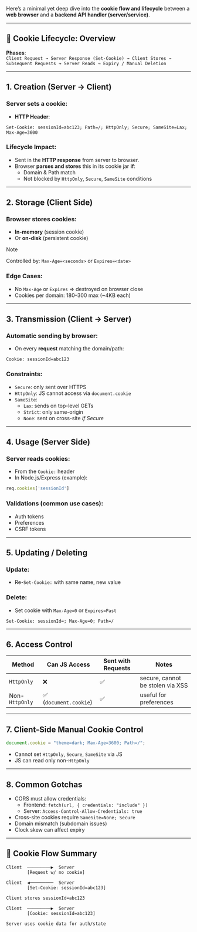 Here’s a minimal yet deep dive into the **cookie flow and lifecycle** between a **web browser** and a **backend API handler (server/service)**.

---
## 🧠 Cookie Lifecycle: Overview

**Phases**:  
`Client Request → Server Response (Set-Cookie) → Client Stores → Subsequent Requests → Server Reads → Expiry / Manual Deletion`

---

## 1. **Creation (Server → Client)**
### Server sets a cookie:
- **HTTP Header**:
```
Set-Cookie: sessionId=abc123; Path=/; HttpOnly; Secure; SameSite=Lax; Max-Age=3600
```

### Lifecycle Impact:
- Sent in the **HTTP response** from server to browser.
- Browser **parses and stores** this in its cookie jar **if**:
	- Domain & Path match
	- Not blocked by `HttpOnly`, `Secure`, `SameSite` conditions
	
---

## 2. **Storage (Client Side)**
### Browser stores cookies:
- **In-memory** (session cookie)
- Or **on-disk** (persistent cookie)  

> [!NOTE]
> Controlled by: `Max-Age=<seconds>` or `Expires=<date>`

### Edge Cases:
- No `Max-Age` or `Expires` ⇒ destroyed on browser close
- Cookies per domain: 180–300 max (~4KB each)

---

## 3. **Transmission (Client → Server)**
### Automatic sending by browser:
- On every **request** matching the domain/path:
```
Cookie: sessionId=abc123
```
### Constraints:
- `Secure`: only sent over HTTPS
- `HttpOnly`: JS cannot access via `document.cookie`
- `SameSite`:
	- `Lax`: sends on top-level GETs
	- `Strict`: only same-origin
	- `None`: sent on cross-site _if Secure_

---

## 4. **Usage (Server Side)**
### Server reads cookies:
- From the `Cookie:` header
- In Node.js/Express (example):
```js
req.cookies['sessionId']
```

### Validations (common use cases):
- Auth tokens
- Preferences
- CSRF tokens

---

## 5. **Updating / Deleting**
### Update:
- Re-`Set-Cookie:` with same name, new value
### Delete:
- Set cookie with `Max-Age=0` or `Expires=Past`
```http
Set-Cookie: sessionId=; Max-Age=0; Path=/
```

---

## 6. **Access Control**

| Method         | Can JS Access         | Sent with Requests | Notes                            |
| -------------- | --------------------- | ------------------ | -------------------------------- |
| `HttpOnly`     | ❌                     | ✅                  | secure, cannot be stolen via XSS |
| Non-`HttpOnly` | ✅ (`document.cookie`) | ✅                  | useful for preferences           |

---

## 7. **Client-Side Manual Cookie Control**
```js
document.cookie = "theme=dark; Max-Age=3600; Path=/";
```
- Cannot set `HttpOnly`, `Secure`, `SameSite` via JS
- JS can read only non-`HttpOnly`

---

## 8. **Common Gotchas**
- CORS must allow credentials:
    - Frontend: `fetch(url, { credentials: "include" })`
    - Server: `Access-Control-Allow-Credentials: true`
- Cross-site cookies require `SameSite=None; Secure`
- Domain mismatch (subdomain issues)
- Clock skew can affect expiry

---

## 🔁 Cookie Flow Summary
```text
Client  ─────────▶  Server
        [Request w/ no cookie]

Client  ◀─────────  Server
        [Set-Cookie: sessionId=abc123]

Client stores sessionId=abc123

Client  ─────────▶  Server
        [Cookie: sessionId=abc123]

Server uses cookie data for auth/state
```

